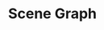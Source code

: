 ---
layout: post
id: 'scene-graph'
title: 'Scene Graph'
description: ''
prevDemoId: 'draw-multiple-things'
prevDemoTitle: 'Draw Multiple Things'
nextDemoId: 'textured-cube'
nextDemoTitle: 'Textured Cube'
---
